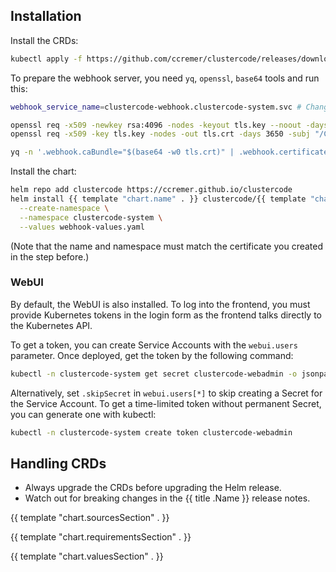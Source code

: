 <!---
The README.md file is automatically generated with helm-docs!

Edit the README.gotmpl.md template instead.
-->

## Installation

Install the CRDs:
```bash
kubectl apply -f https://github.com/ccremer/clustercode/releases/download/{{ template "chart.name" . }}-{{ template "chart.version" . }}/crds.yaml
```

To prepare the webhook server, you need `yq`, `openssl`, `base64` tools and run this:
```bash
webhook_service_name=clustercode-webhook.clustercode-system.svc # Change this!

openssl req -x509 -newkey rsa:4096 -nodes -keyout tls.key --noout -days 3650 -subj "/CN=${webhook_service_name}" -addext "subjectAltName = DNS:${webhook_service_name}"
openssl req -x509 -key tls.key -nodes -out tls.crt -days 3650 -subj "/CN=${webhook_service_name}" -addext "subjectAltName = DNS:${webhook_service_name}"

yq -n '.webhook.caBundle="$(base64 -w0 tls.crt)" | .webhook.certificate="$(base64 -w0 tls.crd)" | .webhook.privateKey="$(base64 -w0 tls.key)"' > webhook-values.yaml
```

Install the chart:
```bash
helm repo add clustercode https://ccremer.github.io/clustercode
helm install {{ template "chart.name" . }} clustercode/{{ template "chart.name" . }} \
  --create-namespace \
  --namespace clustercode-system \
  --values webhook-values.yaml
```
(Note that the name and namespace must match the certificate you created in the step before.)

### WebUI

By default, the WebUI is also installed.
To log into the frontend, you must provide Kubernetes tokens in the login form as the frontend talks directly to the Kubernetes API.

To get a token, you can create Service Accounts with the `webui.users` parameter.
Once deployed, get the token by the following command:

```bash
kubectl -n clustercode-system get secret clustercode-webadmin -o jsonpath='{.data.token}' | base64 -d
```

Alternatively, set `.skipSecret` in `webui.users[*]` to skip creating a Secret for the Service Account.
To get a time-limited token without permanent Secret, you can generate one with kubectl:

```bash
kubectl -n clustercode-system create token clustercode-webadmin
```

## Handling CRDs

* Always upgrade the CRDs before upgrading the Helm release.
* Watch out for breaking changes in the {{ title .Name }} release notes.

{{ template "chart.sourcesSection" . }}

{{ template "chart.requirementsSection" . }}
<!---
The values below are generated with helm-docs!

Document your changes in values.yaml and let `make docs:helm` generate this section.
-->
{{ template "chart.valuesSection" . }}
